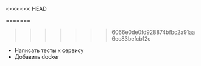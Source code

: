 <<<<<<< HEAD


=======
>>>>>>> 6066e0de0fd928874bfbc2a91aa6ec83befcb12c
* Написать тесты к сервису
* Добавить docker
